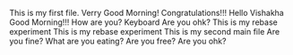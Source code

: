 This is my first file.
Verry Good Morning!
Congratulations!!!
Hello Vishakha Good Morning!!!
How are you?
Keyboard
Are you ohk?
This is my rebase experiment
This is my rebase experiment
This is my second main file
Are you fine?
What are you eating?
Are you free?
Are you ohk?
